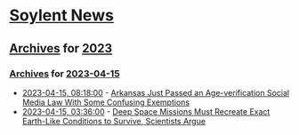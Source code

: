 # [Soylent News](../../../README.md)

## [Archives](../../index.md) for [2023](../index.md)

### [Archives](../../index.md) for [2023-04-15](index.md)

* [2023-04-15, 08:18:00](https://soylentnews.org/article.pl?sid=23/04/14/0442242&from=rss) - [Arkansas Just Passed an Age-verification Social Media Law With Some Confusing Exemptions](https://soylentnews.org/article.pl?sid=23/04/14/0442242&from=rss)
* [2023-04-15, 03:36:00](https://soylentnews.org/article.pl?sid=23/04/14/029250&from=rss) - [Deep Space Missions Must Recreate Exact Earth-Like Conditions to Survive, Scientists Argue](https://soylentnews.org/article.pl?sid=23/04/14/029250&from=rss)
